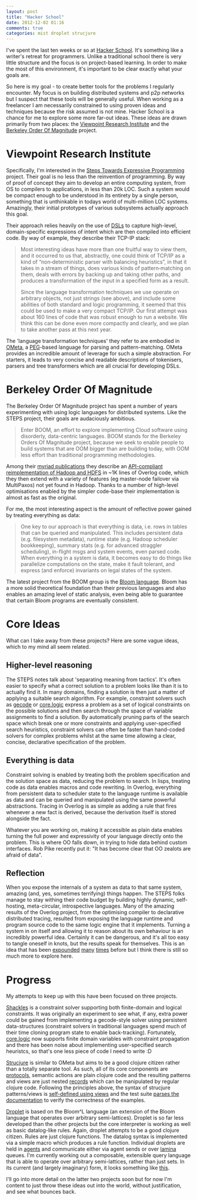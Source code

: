 ```yaml
---
layout: post
title: "Hacker School"
date: 2012-12-02 01:16
comments: true
categories: mist droplet strucjure
---
```


I've spent the last ten weeks or so at [Hacker School](https://www.hackerschool.com/). It's something like a writer's retreat for programmers. Unlike a traditional school there is very little structure and the focus is on project-based learning. In order to make the most of this environment, it's important to be clear exactly what your goals are.

<!--more-->

So here is my goal - to create better tools for the problems I regularly encounter. My focus is on building distributed systems and p2p networks but I suspect that these tools will be generally useful. When working as a freelancer I am necessarily constrained to using proven ideas and techniques because the risk assumed is not mine. Hacker School is a chance for me to explore some more far-out ideas. These ideas are drawn primarily from two places: the [Viewpoint Research Institute](http://vpri.org/) and the [Berkeley Order Of Magnitude](boom.cs.berkeley.edu/) project.

# Viewpoint Research Institute

Specifically, I'm interested in the [Steps Towards Expressive Programming](http://www.vpri.org/pdf/tr2011004_steps11.pdf) project. Their goal is no less than the reinvention of programming. By way of proof of concept they aim to develop an entire computing system, from OS to compilers to applications, in less than 20k LOC. Such a system would be compact enough to be understood in its entirety by a single person, something that is unthinkable in todays world of multi-million LOC systems. Amazingly, their initial prototypes of various subsystems actually approach this goal.

Their approach relies heavily on the use of [DSLs](http://en.wikipedia.org/wiki/Domain-specific_language) to capture high-level, domain-specific expressions of intent which are then compiled into efficient code. By way of example, they describe their TCP-IP stack:

> Most  interesting  ideas  have  more  than  one  fruitful  way  to  view  them,  and  it  occurred  to  us  that,
> abstractly,  one  could  think  of  TCP/IP  as  a  kind  of  “non‐deterministic  parser  with  balancing
> heuristics”,  in  that  it  takes  in  a  stream  of  things,  does  various  kinds  of  pattern‐matching  on  them,
> deals with errors by backing up and taking other paths, and produces a transformation of the input in
> a specified form as a result.
>
> Since the language transformation techniques we use operate on arbitrary objects, not just strings (see
> above), and include some abilities of both standard and logic programming, it seemed that this could
> be used to make a very compact TCP/IP. Our first attempt was about 160 lines of code that was robust
> enough to run a website. We think this can be done even more compactly and clearly, and we plan to
> take another pass at this next year.

The 'language transformation techniques' they refer to are embodied in [OMeta](http://lambda-the-ultimate.org/node/2477), a [PEG](http://en.wikipedia.org/wiki/PEG)-based language for parsing and pattern-matching. OMeta provides an incredible amount of leverage for such a simple abstraction. For starters, it leads to very concise and readable descriptions of tokenisers, parsers and tree transformers which are all crucial for developing DSLs.

# Berkeley Order Of Magnitude

The Berkeley Order Of Magnitude project has spent a number of years experimenting with using logic languages for distributed systems. Like the STEPS project, their goals are audaciously ambitious.

> Enter BOOM, an effort to explore implementing Cloud software using disorderly, data-centric languages. BOOM stands for the Berkeley Orders Of Magnitude project, because we seek to enable people to build systems that are OOM bigger than are building today, with OOM less effort than traditional programming methodologies.

Among their [myriad publications](boom.cs.berkeley.edu/papers.html) they describe an [API-compliant reimplementation of Hadoop and HDFS](http://www.srcf.ucam.org/~ms705/temp/eurosys2010/boom.pdf) in ~1K lines of Overlog code, which they then extend with a variety of features (eg master-node failover via MultiPaxos) not yet found in Hadoop. Thanks to a number of high-level optimisations enabled by the simpler code-base their implementation is almost as fast as the original.

For me, the most interesting aspect is the amount of reflective power gained by treating everything as data:

> One key to our approach is that everything is data, i.e. rows in tables that can be queried and manipulated. This includes persistent data (e.g. filesystem metadata), runtime state (e.g. Hadoop scheduler bookkeeping), summary stats (e.g. for advanced straggler scheduling), in-flight msgs and system events, even parsed code. When everything in a system is data, it becomes easy to do things like parallelize computations on the state, make it fault tolerant, and express (and enforce) invariants on legal states of the system.

The latest project from the BOOM group is the [Bloom language](http://www.bloom-lang.net/). Bloom has a more solid theoretical foundation than their previous languages and also enables an amazing level of static analysis, even being able to guarantee that certain Bloom programs are eventually consistent.

# Core Ideas

What can I take away from these projects? Here are some vague ideas, which to my mind all seem related.

## Higher-level reasoning

The STEPS notes talk about 'separating meaning from tactics'. It's often easier to specify what a correct solution to a problem looks like than it is to actually find it. In many domains, finding a solution is then just a matter of applying a suitable search algorithm. For example, constraint solvers such as [gecode](http://www.gecode.org/) or [core.logic](https://github.com/clojure/core.logic) express a problem as a set of logical constraints on the possible solutions and then search through the space of variable assignments to find a solution. By automatically pruning parts of the search space which break one or more constraints and applying user-specified search heuristics, constraint solvers can often be faster than hand-coded solvers for complex problems whilst at the same time allowing a clear, concise, declarative specification of the problem.

## Everything is data

Constraint solving is enabled by treating both the problem specification and the solution space as data, reducing the problem to search. In lisps, treating code as data enables macros and code rewriting. In Overlog, everything from persistent data to scheduler state to the language runtime is available as data and can be queried and manipulated using the same powerful abstractions. Tracing in Overlog is as simple as adding a rule that fires whenever a new fact is derived, because the derivation itself is stored alongside the fact.

Whatever you are working on, making it accessible as plain data enables turning the full power and expressivity of your language directly onto the problem. This is where OO falls down, in trying to hide data behind custom interfaces. Rob Pike recently put it: "It has become clear that OO zealots are afraid of data".

## Reflection

When you expose the internals of a system as data to that same system, amazing (and, yes, sometimes terrifying) things happen. The STEPS folks manage to stay withing their code budget by building highly dynamic, self-hosting, meta-circular, introspective languages. Many of the amazing results of the Overlog project, from the optimising compiler to declarative distributed tracing, resulted from exposing the language runtime and program source code to the same logic engine that it implements. Turning a system in on itself and allowing it to reason about its own behaviour is an incredibly powerful idea. Certainly it can be dangerous, and it's all too easy to tangle oneself in knots, but the results speak for themselves. This is an idea that has been [expounded](http://steve-yegge.blogspot.com/2007/01/pinocchio-problem.html) [many](http://en.wikipedia.org/wiki/G%C3%B6del,_Escher,_Bach) [times](http://www.paulgraham.com/diff.html) before but I think there is still so much more to explore here.

# Progress

My attempts to keep up with this have been focused on three projects.

[Shackles](https://github.com/jamii/shackles) is a constraint solver supporting both finite-domain and logical constraints. It was originally an experiment to see what, if any, extra power could be gained from implementing a gecode-style solver using persistent data-structures (constraint solvers in traditional languages spend much of their time cloning program state to enable back-tracking). Fortunately, [core.logic](https://github.com/clojure/core.logic) now supports finite domain variables with constraint propagation and there has been noise about implementing user-specified search heuristcs, so that's one less piece of code I need to write :D

[Strucjure](https://github.com/jamii/strucjure) is similar to OMeta but aims to be a good clojure citizen rather than a totally separate tool. As such, all of its core components are [protocols](http://clojure.org/protocols), semantic actions are plain clojure code and the resulting patterns and views are just nested [records](http://clojure.org/datatypes) which can be manipulated by regular clojure code. Following the principles above, the syntax of strucjure patterns/views is [self-defined using views](https://github.com/jamii/strucjure/blob/master/src/strucjure/parser.clj#L94) and the test suite [parses the documentation](https://github.com/jamii/strucjure/blob/master/src/strucjure/test.clj#L1) to verify the correctness of the examples.

[Droplet](https://github.com/jamii/droplet) is based on the Bloom^L language (an extension of the Bloom language that operates over arbitrary semi-lattices). Droplet is so far less developed than the other projects but the core interpreter is working as well as basic datalog-like rules. Again, droplet attempts to be a good clojure citizen. Rules are just clojure functions. The datalog syntax is implemented via a simple macro which produces a rule function. Individual droplets are held in [agents](http://clojure.org/agents) and communicate either via agent sends or over [lamina](https://github.com/ztellman/lamina) queues. I'm currently working out a composable, extensible query language that is able to operate over arbitrary semi-lattices, rather than just sets. In its current (and largely imaginary) form, it looks something like [this](https://gist.github.com/4171094).

I'll go into more detail on the latter two projects soon but for now I'm content to just throw these ideas out into the world, without justification, and see what bounces back.
